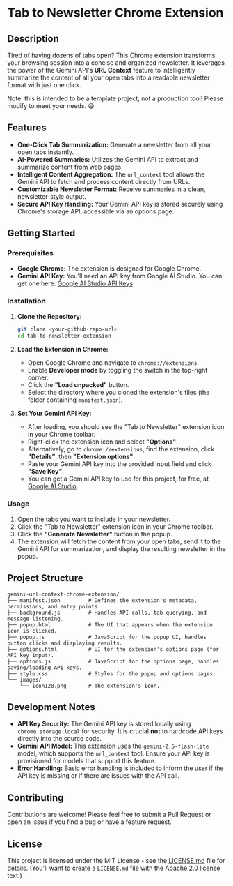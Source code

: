 # Tab to Newsletter Chrome Extension

## Description

Tired of having dozens of tabs open? This Chrome extension transforms your browsing session into a concise and organized newsletter. It leverages the power of the Gemini API's **URL Context** feature to intelligently summarize the content of all your open tabs into a readable newsletter format with just one click.

Note: this is intended to be a template project, not a production tool! Please modify to meet your needs. :smile:

## Features

*   **One-Click Tab Summarization:** Generate a newsletter from all your open tabs instantly.
*   **AI-Powered Summaries:** Utilizes the Gemini API to extract and summarize content from web pages.
*   **Intelligent Content Aggregation:** The `url_context` tool allows the Gemini API to fetch and process content directly from URLs.
*   **Customizable Newsletter Format:** Receive summaries in a clean, newsletter-style output.
*   **Secure API Key Handling:** Your Gemini API key is stored securely using Chrome's storage API, accessible via an options page.

## Getting Started

### Prerequisites

*   **Google Chrome:** The extension is designed for Google Chrome.
*   **Gemini API Key:** You'll need an API key from Google AI Studio. You can get one here: [Google AI Studio API Keys](https://aistudio.google.com/app/apikey)

### Installation

1.  **Clone the Repository:**
    ```bash
    git clone <your-github-repo-url>
    cd tab-to-newsletter-extension
    ```

2.  **Load the Extension in Chrome:**
    *   Open Google Chrome and navigate to `chrome://extensions`.
    *   Enable **Developer mode** by toggling the switch in the top-right corner.
    *   Click the **"Load unpacked"** button.
    *   Select the directory where you cloned the extension's files (the folder containing `manifest.json`).

3.  **Set Your Gemini API Key:**
    *   After loading, you should see the "Tab to Newsletter" extension icon in your Chrome toolbar.
    *   Right-click the extension icon and select **"Options"**.
    *   Alternatively, go to `chrome://extensions`, find the extension, click **"Details"**, then **"Extension options"**.
    *   Paste your Gemini API key into the provided input field and click **"Save Key"**.
    *   You can get a Gemini API key to use for this project, for free, at [Google AI Studio](https://aistudio.google.com).

### Usage

1.  Open the tabs you want to include in your newsletter.
2.  Click the "Tab to Newsletter" extension icon in your Chrome toolbar.
3.  Click the **"Generate Newsletter"** button in the popup.
4.  The extension will fetch the content from your open tabs, send it to the Gemini API for summarization, and display the resulting newsletter in the popup.

## Project Structure

```
gemini-url-context-chrome-extension/
├── manifest.json         # Defines the extension's metadata, permissions, and entry points.
├── background.js         # Handles API calls, tab querying, and message listening.
├── popup.html            # The UI that appears when the extension icon is clicked.
├── popup.js              # JavaScript for the popup UI, handles button clicks and displaying results.
├── options.html          # UI for the extension's options page (for API key input).
├── options.js            # JavaScript for the options page, handles saving/loading API keys.
├── style.css             # Styles for the popup and options pages.
└── images/
    └── icon128.png       # The extension's icon.
```

## Development Notes

*   **API Key Security:** The Gemini API key is stored locally using `chrome.storage.local` for security. It is crucial **not** to hardcode API keys directly into the source code.
*   **Gemini API Model:** This extension uses the `gemini-2.5-flash-lite` model, which supports the `url_context` tool. Ensure your API key is provisioned for models that support this feature.
*   **Error Handling:** Basic error handling is included to inform the user if the API key is missing or if there are issues with the API call.

## Contributing

Contributions are welcome! Please feel free to submit a Pull Request or open an Issue if you find a bug or have a feature request.

## License

This project is licensed under the MIT License - see the [LICENSE.md](LICENSE.md) file for details. (You'll want to create a `LICENSE.md` file with the Apache 2.0 license text.)
